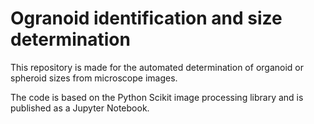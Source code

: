 # Ogranoid identification and size determination

This repository is made for the automated determination of organoid or spheroid sizes from microscope images.

The code is based on the Python Scikit image processing library and is published as a Jupyter Notebook.
